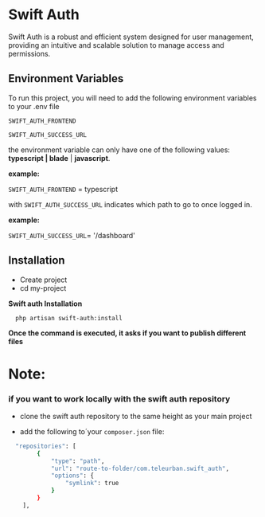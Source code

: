
# Swift Auth

Swift Auth is a robust and efficient system designed for user management, providing an intuitive and scalable solution to manage access and permissions.


## Environment Variables

To run this project, you will need to add the following environment variables to your .env file

`SWIFT_AUTH_FRONTEND`

`SWIFT_AUTH_SUCCESS_URL`


the environment variable can only have one of the following values: **typescript | blade** | **javascript**.

**example:**

`SWIFT_AUTH_FRONTEND` = typescript


with `SWIFT_AUTH_SUCCESS_URL` indicates which path to go to once logged in.

**example:**

`SWIFT_AUTH_SUCCESS_URL`= '/dashboard'

## Installation

- Create project
- cd my-project



**Swift auth Installation**
```bash
  php artisan swift-auth:install
``` 
**Once the command is executed, it asks if you want to publish different files**

# Note:  
### if you want to work locally with the swift auth repository

- clone the swift auth repository to the same height as your main project 

- add the following to´your `composer.json` file:

```bash
  "repositories": [
        {
            "type": "path",
            "url": "route-to-folder/com.teleurban.swift_auth",
            "options": {
                "symlink": true
            }
        }
    ],
``` 
